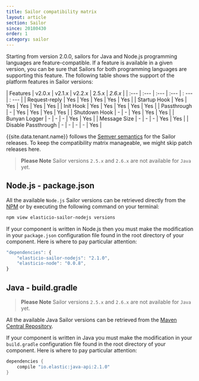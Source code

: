 ```yaml
---
title: Sailor compatibility matrix
layout: article
section: Sailor
since: 20180430
order: 1
category: sailor
---
```


Starting from version 2.0.0, sailors for Java and Node.js programming languages
are feature-compatible. If a feature is available in a given version, you can be
sure that Sailors for both programming languages are supporting this feature. The
following table shows the support of the platform features in Sailor versions:

| Features            | v2.0.x | v2.1.x | v2.2.x | 2.5.x | *2.6.x* |
| :---                | :---   | :---   | :---   | : --- | : --- |
| Request-reply       | Yes    | Yes    | Yes    | Yes   | Yes   |
| Startup Hook        | Yes    | Yes    | Yes    | Yes   | Yes   |
| Init Hook           | Yes    | Yes    | Yes    | Yes   | Yes   |
| Passthrough         | -      | Yes    | Yes    | Yes   | Yes   |
| Shutdown Hook       | -      | -      | Yes    | Yes   | Yes   |
| Bunyan Logger       | -      | -      | -      | Yes   | Yes   |
| Message Size        | -      | -      | -      | Yes   | Yes   |
| Disable Passthrough | -      | -      | -      | -     | Yes   |

{{site.data.tenant.name}} follows the [Semver semantics](https://en.wikipedia.org/wiki/Software_versioning)
for the Sailor releases. To keep the compatibility matrix manageable,
we might skip patch releases here.

> **Please Note** Sailor versions `2.5.x` and `2.6.x` are not available for `Java` yet.


## Node.js - package.json

All the available `Node.js` Sailor versions can be retrieved directly from the
[NPM](https://www.npmjs.com/package/elasticio-sailor-nodejs) or by executing the
following command on your terminal:

```sh
npm view elasticio-sailor-nodejs versions
```

If your component is written in Node.js then you must make the modification in
your `package.json` configuration file found in the root directory of your component.
Here is where to pay particular attention:

```js
"dependencies": {
    "elasticio-sailor-nodejs": "2.1.0",
    "elasticio-node": "0.0.8",
}
```

## Java - build.gradle

> **Please Note** Sailor versions `2.5.x` and `2.6.x` are not available for `Java` yet.

All the available Java Sailor versions can be retrieved from the
[Maven Central Repository](https://search.maven.org/#search%7Cga%7C1%7Cio.elastic).

If your component is written in Java you must make the modification in your
`build.gradle` configuration file found in the root directory of your component.
Here is where to pay particular attention:

```java
dependencies {
    compile "io.elastic:java-api:2.1.0"
}
```
